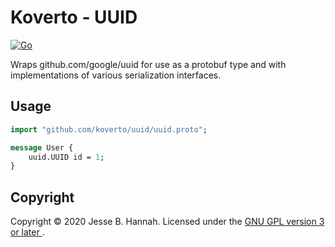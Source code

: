 # Koverto - UUID

[![Go](https://github.com/koverto/uuid/workflows/Go/badge.svg)][workflow]

Wraps github.com/google/uuid for use as a protobuf type and with implementations
of various serialization interfaces.

## Usage

```protobuf
import "github.com/koverto/uuid/uuid.proto";

message User {
    uuid.UUID id = 1;
}
```

## Copyright

Copyright © 2020 Jesse B. Hannah. Licensed under the [GNU GPL version 3 or later
][gpl].

[gpl]: LICENSE
[workflow]: https://github.com/koverto/uuid/actions?query=workflow%3AGo
